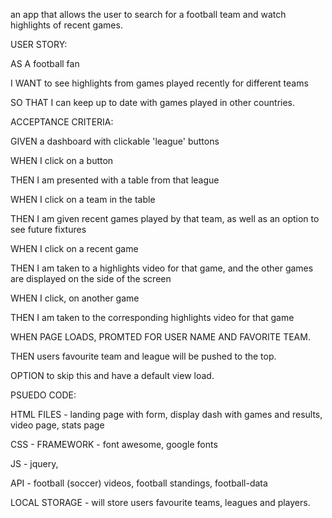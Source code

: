 an app that allows the user to search for a football team and watch highlights of recent games. 



USER STORY: 

AS A football fan

I WANT to see highlights from games played recently for different teams

SO THAT I can keep up to date with games played in other countries. 




ACCEPTANCE CRITERIA:

GIVEN a dashboard with clickable 'league' buttons

WHEN I click on a button

THEN I am presented with a table from that league

WHEN I click on a team in the table

THEN I am given recent games played by that team, as well as an option to see future fixtures

WHEN I click on a recent game

THEN I am taken to a highlights video for that game, and the other games are displayed on the side of the screen

WHEN I click, on another game

THEN I am taken to the corresponding highlights video for that game



WHEN PAGE LOADS, PROMTED FOR USER NAME AND FAVORITE TEAM. 

THEN users favourite team and league will be pushed to the top. 

OPTION to skip this and have a default view load. 

PSUEDO CODE: 

HTML FILES - landing page with form, display dash with games and results, video page, stats page

CSS - FRAMEWORK - font awesome, google fonts

JS - jquery, 

API - football (soccer) videos, football standings, football-data

LOCAL STORAGE - will store users favourite teams, leagues and players. 